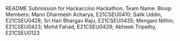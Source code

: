 README
Submission for Hackaccino Hackathon.
Team Name: Bloop
Members: Mann Dharmesh Acharya, E21CSEU0410; Salik Uddin, E21CSEU0428; Sri Hari Bhargav Raju, E21CSEU0435; Mengani Nithin, E21CSEU0423; Mohd Fahad, E21CSEU0429; Abheek Tripathy, E21CSEU0123  
